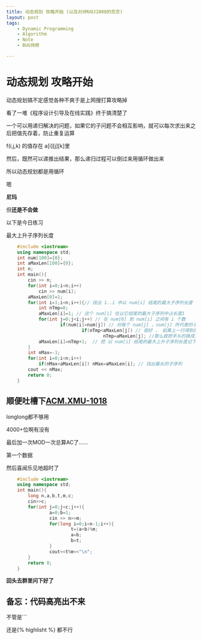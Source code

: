 ```yaml
---
title: 动态规划 攻略开始 (以及对XMUOJ1008的怨念)
layout: post
tags: 
    - Dynamic Programming
    - Algorithm
    - Note
    - BUG待修

---
```

动态规划 攻略开始
=================

动态规划搞不定感觉各种不爽于是上网搜打算攻略掉

看了一堆《程序设计引导及在线实践》终于搞清楚了

一个可以用递归解决的问题，如果它的子问题不会相互影响，就可以每次求出来之后把值先存着，防止重复运算

f(i,j,k) 的值存在 a\[i\]\[j\]\[k\]里

然后，既然可以递推出结果，那么递归过程可以倒过来用循环做出来

所以动态规划都是用循环

嗯

**尼玛**

但**还是不会做**

以下是今日练习

最大上升子序列长度

```C++
    #include <iostream>
    using namespace std;
    int num[100]={0};
    int aMaxLen[100]={0};
    int n;
    int main(){
        cin >> n;
        for(int i=0;i<n;i++)
            cin >> num[i];
        aMaxLen[0]=1;
        for(int i=1;i<n;i++){// 找出 1..i 中以 num[i] 结尾的最大子序列长度  因为每个最大子序列必是以某个 num[i] 结尾的，所以只要最后找出 aMaxLen 中最大的即可 
            int nTmp=0; 
            aMaxLen[i]=1; // 这个 num[i] 在以它结尾的最大子序列中占长度1 
            for(int j=0;j<i;j++) // 在 num[0] 到 num[i] 之间有 i 个数 
                    if(num[i]>num[j]) // 对每个 num[j] ，num[j] 所代表的子序列一定是升的 ， 而当  num[j] < num[i] 时， num[i] 接在 num[j]子序列后， 这个子序列还是升的 
                            if(nTmp<aMaxLen[j]) // 很好 ， 如果上一行得到的上升子序列 比现在手头的还要长
                                    nTmp=aMaxLen[j]; //那么就把手头的换成当前上升子序列    这部分很容易理解
            aMaxLen[i]=nTmp+1;  // 把 以 num[i] 结尾的最大上升子序列长度记下来  以备使用 
        }
        int nMax=-1;
        for(int i=0;i<n;i++)
            if(nMax<aMaxLen[i]) nMax=aMaxLen[i]; // 找出最长的子序列
        cout << nMax;
        return 0;
    }
```



顺便吐槽下[ACM.XMU-1018](http://acm.xmu.edu.cn/problem.php?id=1018)
-------

longlong都不够用

4000+位啊有没有

最后加一次MOD一次总算AC了……

第一个数据

然后喜闻乐见地超时了
```C++
    #include <iostream>
    using namespace std;
    int main(){
        long n,a,b,t,m,c;
        cin>>c;
        for(int j=0;j<c;j++){
                a=0;b=1;
                cin >> n>>m;
                for(long i=0;i<n-1;i++){
                        t=(a+b)%m;
                        a=b;
                        b=t;
                }
                cout<<t%m<<"\n";
        }
        return 0;
    }
```

**回头去群里问下好了**

备忘：代码高亮出不来
----------
不管是\`\`\`

还是\{\% highlisht \%\} 都不行

